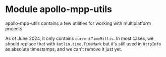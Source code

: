 # Module apollo-mpp-utils

apollo-mpp-utils contains a few utilities for working with multiplatform projects. 

As of June 2024, it only contains `currentTimeMillis`. In most cases, we should replace that with `kotlin.time.TimeMark` but it's still used in `HttpInfo` as absolute timestamps, and we can't remove it just yet.